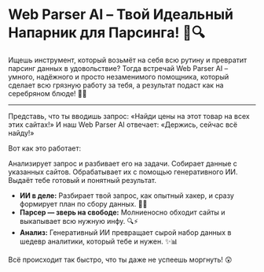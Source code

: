 # Web Parser AI – Твой Идеальный Напарник для Парсинга! 🤖🔍

Ищешь инструмент, который возьмёт на себя всю рутину и превратит парсинг данных в удовольствие? Тогда встречай Web Parser AI – умного, надёжного и просто незаменимого помощника, который сделает всю грязную работу за тебя, а результат подаст как на серебряном блюде! 💎✨

---
Представь, что ты вводишь запрос:
«Найди цены на этот товар на всех этих сайтах!»
И наш Web Parser AI отвечает:
«Держись, сейчас всё найду!»

Вот как это работает:

Анализирует запрос и разбивает его на задачи.
Собирает данные с указанных сайтов.
Обрабатывает их с помощью генеративного ИИ.
Выдаёт тебе готовый и понятный результат.

- **ИИ в деле:** Разбирает твой запрос, как опытный хакер, и сразу формирует план по сбору данных. 🧠💡
- **Парсер — зверь на свободе:** Молниеносно обходит сайты и выкапывает всю нужную инфу. 🔍⚡
- **Анализ:** Генеративный ИИ превращает сырой набор данных в шедевр аналитики, который тебе и нужен. ✨📊

Всё происходит так быстро, что ты даже не успеешь моргнуть! 😲

